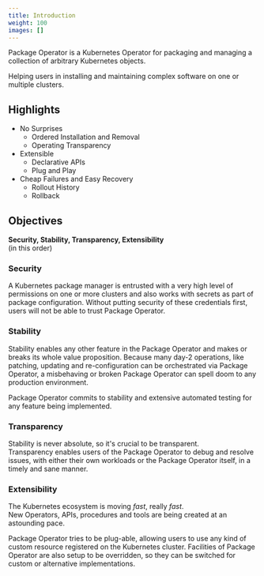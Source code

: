 ```yaml
---
title: Introduction
weight: 100
images: []
---
```


<div class="package-operator-logo"></div>

Package Operator is a Kubernetes Operator for packaging and managing a collection
of arbitrary Kubernetes objects.

Helping users in installing and maintaining complex software on one or multiple clusters.

## Highlights

- No Surprises
  - Ordered Installation and Removal
  - Operating Transparency
- Extensible
  - Declarative APIs
  - Plug and Play
- Cheap Failures and Easy Recovery
  - Rollout History
  - Rollback

## Objectives

**Security, Stability, Transparency, Extensibility**\
(in this order)

### Security

A Kubernetes package manager is entrusted with a very high level of permissions
on one or more clusters and also works with secrets as part of package configuration.
Without putting security of these credentials first, users will not be able to
trust Package Operator.

### Stability

Stability enables any other feature in the Package Operator and makes or breaks
its whole value proposition. Because many day-2 operations, like patching,
updating and re-configuration can be orchestrated via Package Operator,
a misbehaving or broken Package Operator can spell doom to any production environment.

Package Operator commits to stability and extensive automated testing for any
feature being implemented.

### Transparency

Stability is never absolute, so it's crucial to be transparent.\
Transparency enables users of the Package Operator to debug and resolve issues,
with either their own workloads or the Package Operator itself, in a timely and
sane manner.

### Extensibility

The Kubernetes ecosystem is moving _fast_, really _fast_.\
New Operators, APIs, procedures and tools are being created at an astounding pace.

Package Operator tries to be plug-able, allowing users to use any kind of custom
resource registered on the Kubernetes cluster. Facilities of Package Operator are
also setup to be overridden, so they can be switched for custom or alternative implementations.
